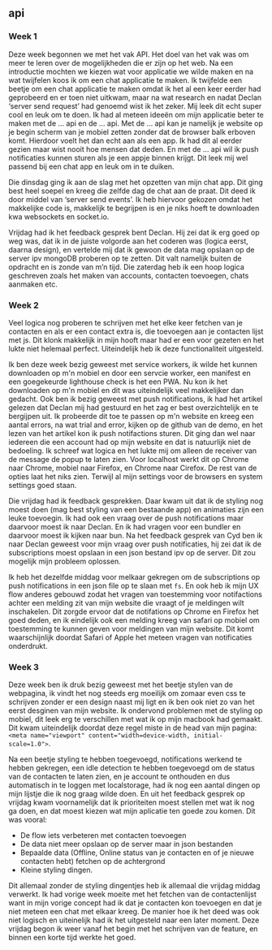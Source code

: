 ## api

### Week 1

Deze week begonnen we met het vak API. Het doel van het vak was om meer te leren  over de mogelijkheden die er zijn op het web. Na een introductie mochten we kiezen wat voor applicatie we wilde maken en na wat twijfelen koos ik om een chat applicatie te maken.
Ik twijfelde een beetje om een chat applicatie te maken omdat ik het al een keer eerder had geprobeerd en er toen niet uitkwam, maar na wat research en nadat Declan ‘server send request’ had genoemd wist ik het zeker. Mij leek dit echt super cool en leuk om te doen. 
Ik had al meteen ideeën om mijn applicatie beter te maken met de … api en de … api. Met de … api kan je namelijk je website op je begin scherm van je mobiel zetten zonder dat de browser balk erboven komt. Hierdoor voelt het dan echt aan als een app. Ik had dit al eerder gezien maar wist nooit hoe mensen dat deden. En met de … api wil ik push notificaties kunnen sturen als je een appje binnen krijgt. Dit leek mij wel passend bij een chat app en leuk om in te duiken. 

Die dinsdag ging ik aan de slag met het opzetten van mijn chat app. Dit ging best heel soepel en kreeg die zelfde dag de chat aan de praat.  Dit deed ik door middel van ‘server send events’. Ik heb hiervoor gekozen omdat het makkelijke code is, makkelijk te begrijpen is en je niks hoeft te downloaden kwa websockets en socket.io. 

Vrijdag had ik het feedback gesprek bent Declan. Hij zei dat ik erg goed op weg was, dat ik in de juiste volgorde aan het coderen was (logica eerst, daarna design), en vertelde mij dat ik gewoon de data mag opslaan op de server ipv mongoDB proberen op te zetten. Dit valt namelijk buiten de opdracht en is zonde van m’n tijd. 
Die zaterdag heb ik een hoop logica geschreven zoals het maken van accounts, contacten toevoegen, chats aanmaken etc. 

### Week 2

Veel logica nog proberen te schrijven met het elke keer fetchen van je contacten en als er een contact extra is, die toevoegen aan je contacten lijst met js. Dit klonk makkelijk in mijn hooft maar had er een voor gezeten en het lukte niet helemaal perfect. Uiteindelijk heb ik deze functionaliteit uitgesteld. 

Ik ben deze week bezig geweest met service workers, ik wilde het kunnen downloaden op m'n mobiel en door een servcie worker, een manifest en een goegekeurde lighthouse check is het een PWA. Nu kon ik het downloaden op m'n mobiel en dit was uiteindelijk veel makkelijker dan gedacht.
Ook ben ik bezig geweest met push notifications, ik had het artikel gelezen dat Declan mij had gestuurd en het zag er best overzichtelijk en te bergijpen uit. Ik probeerde dit toe te passen op m'n website en kreeg een aantal errors, na wat trial and error, kijken op de github van de demo, en het lezen van het artikel kon ik push notifactions sturen. Dit ging dan wel naar iedereen die een account had op mijn website en dat is natuurlijk niet de bedoeling. Ik schreef wat logica en het lukte mij om alleen de receiver van de message de popup te laten zien. Voor localhost werkt dit op Chrome naar Chrome, mobiel naar Firefox, en Chrome naar Cirefox. De rest van de opties laat het niks zien. Terwijl al mijn settings voor de browsers en system settings goed staan.  

Die vrijdag had ik feedback gesprekken. Daar kwam uit dat ik de styling nog moest doen (mag best styling van een bestaande app) en animaties zijn een leuke toevoegin. 
Ik had ook een vraag over de push notifications maar daarvoor moest ik naar Declan. En ik had vragen voor een bundler en daarvoor moest ik kijken naar bun. 
Na het feedback gesprek van Cyd ben ik naar Declan geweest voor mijn vraag over push notificaties, hij zei dat ik de subscriptions moest opslaan in een json bestand ipv op de server. Dit zou mogelijk mijn probleem oplossen. 

Ik heb het dezelfde middag voor melkaar gekregen om de subscriptions op push notifications in een json file op te slaan met `fs`. En ook heb ik mijn UX flow anderes gebouwd zodat het vragen van toestemming voor notifactions achter een melding zit van mijn website die vraagt of je meldingen wilt inschakelen. Dit zorgde ervoor dat de notifations op Chrome en Firefox het goed deden, en ik eindelijk ook een melding kreeg van safari op mobiel om toestemming te kunnen geven voor meldingen van mijn website. Dit komt waarschijnlijk doordat Safari of Apple het meteen vragen van notificaties onderdrukt. 

### Week 3

Deze week ben ik druk bezig geweest met het beetje stylen van de webpagina, ik vindt het nog steeds erg moeilijk om zomaar even css te schrijven zonder er een design naast mij ligt en ik ben ook niet zo van het eerst desginen van mijn website. Ik ondervond problemen met de styling op mobiel, dit leek erg te verschillen met wat ik op mijn macbook had gemaakt. Dit kwam uiteindelijk doordat deze regel miste in de head van mijn pagina: `<meta name="viewport" content="width=device-width, initial-scale=1.0">`. 

Na een beetje styling te hebben toegevoegd, notifications werkend te hebben gekregen, een idle detection te hebben toegevoegd om de status van de contacten te laten zien, en je account te onthouden en dus automatisch in te loggen met localstorage, had ik nog een aantal dingen op mijn lijstje die ik nog graag wilde doen. En uit het feedback gesprek op vrijdag kwam voornamelijk dat ik prioriteiten moest stellen met wat ik nog ga doen, en dat moest kiezen wat mijn aplicatie ten goede zou komen. Dit was vooral:

- De flow iets verbeteren met contacten toevoegen
- De data niet meer opslaan op de server maar in json bestanden
- Bepaalde data (Offline, Online status van je contacten en of je nieuwe contacten hebt) fetchen op de achtergrond
- Kleine styling dingen. 

Dit allemaal zonder de styling dingentjes heb ik allemaal die vrijdag middag verwerkt. Ik had vorige week moeite met het fetchen van de contactenlijst want in mijn vorige concept had ik dat je contacten kon toevoegen en dat je niet meteen een chat met elkaar kreeg. De manier hoe ik het deed was ook niet logisch en uiteinelijk had ik het uitgesteld naar een later moment. Deze vrijdag begon ik weer vanaf het begin met het schrijven van de feature, en binnen een korte tijd werkte het goed. 